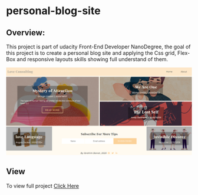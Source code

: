 # personal-blog-site

## Overview:

This project is part of  udacity Front-End Developer NanoDegree, the goal of this project is to create a personal blog site and applying the Css grid, Flex-Box and responsive layouts skills showing full understand of them.

![Blog-Image](https://github.com/ibrahimBanat/personal-blog-site/blob/master/Personal%20Blog%20site/pix/index.html.png "Blog-Image")

## View

To view full project [Click Here]()
